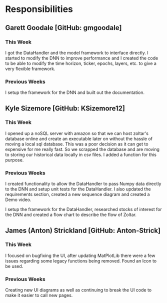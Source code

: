 # Responsibilities

## Garett Goodale [GitHub: gmgoodale]

### This Week
I got the DataHandler and the model framework to interface directly. I started to modify the DNN to improve performance and I created the code to be able to modify the time horizon, ticker, epochs, layers, etc. to give a very flexible framework. 

### Previous Weeks
I setup the framework for the DNN and built out the documentation.

## Kyle Sizemore [GitHub: KSizemore12]

### This Week
I opened up a noSQL server with amazon so that we can host zoltar's database online and create an executable later on without the hassle of moving a local sql database. This was a poor decision as it can get to expensive for me really fast. So we scrapped the database and are moving to storing our historical data locally in csv files. I added a function for this purpose.

### Previous Weeks
I created functionality to allow the DataHandler to pass Numpy data directly to the DNN and setup unit tests for the DataHandler. I also updated the requirements section, created a new sequence diagram and created a Demo video.

I setup the framework for the DataHandler, researched stocks of interest for the DNN and created a flow chart to describe the flow of Zoltar.

## James (Anton) Strickland [GitHub: Anton-Strick]

### This Week
I focused on bugfixing the UI, after updating MatPlotLib there were a few issues regarding some legacy functions being removed. Found an Icon to be used.
### Previous Weeks
Creating new UI diagrams as well as continuing to break the UI code to make it easier to call new pages.
